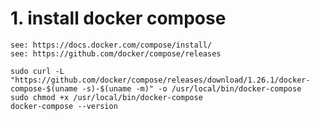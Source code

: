 # 1. install docker compose
    see: https://docs.docker.com/compose/install/
    see: https://github.com/docker/compose/releases
    
    sudo curl -L "https://github.com/docker/compose/releases/download/1.26.1/docker-compose-$(uname -s)-$(uname -m)" -o /usr/local/bin/docker-compose
    sudo chmod +x /usr/local/bin/docker-compose
    docker-compose --version
